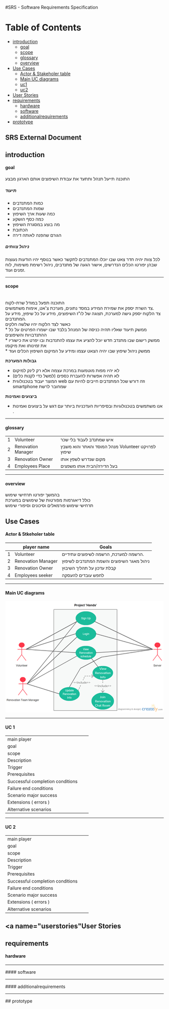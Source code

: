 #SRS - Software Requirements Specification
 
Table of Contents
=================

  * [introduction](#introduction)
    * [goal](#goal)
    * [scope](#scope)
    * [glossary](#glossary)
    * [overview](#overview)
  * [Use Cases](#usecases)
    * [Actor & Stakeholer table](#actorastakeholertable)
    * [Main UC diagrams](#mainucdiagrams)
    * [uc1](#uc1)
    * [uc2](#uc2)
  * [User Stories](#userstories)
  * [requirements](#requirements)
    * [hardware](#hardware)
    * [software](#software) 
    * [additionalrequirements](#additionalrequirements)
  * [prototype](#prototype)

 
 
## SRS External Document


## introduction

#### goal

התוכנה תייעל תנהל ותתעד את עבודת השיפוצים אותם הארגון מבצע
</br>
##### תיעוד
 
 * כמות המתנדבים
 * שמות המתנדבים
 * כמה שעות ארך השיפוץ
 * כמה כסף הושקע
 * מה בוצע במסגרת השיפוץ
 * הכתובת
 * הגורם שהפנה לאותה דירה

##### ניהול צוותים

לכל צוות יהיה חדר צאט שבו יוכלו המתנדבים לתקשר כאשר בנוסף יהיו הודעות נעוצות שבהן יפורטו הכלים הנדרשים, אישור הגעה של מתנדבים, ניהול רשימת משימות, לוח זמנים ועוד.

<hr/>

#### scope
</br>
התוכנה תפעל במודל שרת-לקוח  </br>
צד השרת יספק את שמירת המידע במסד נתונים, מערכת צ'אט, אימות משתמשים.</br>
צד הלקוח יספק גישה למערכת, תצוגה של לו"ז השיפוצים, מידע על כל שיפוץ, מידע על המתנדבים.</br>
כאשר לצד הלקוח יהיו שלשה חלקים </br>
 *  ממשק תיעוד שאליו תהיה כניסה של המנהל בלבד שבו ישמרו הפרטים על כל ההתנדבויות והשיפוצים </br> 
 *  ממשק רישום שבו מתנדב חדש יוכל להציע את עצמו להתנדבות ובו יפרט את כישוריו את זמינותו ואת מיקומו </br>
 *  ממשק ניהול שיפוץ שבו יהיה הצאט עצמו ומידע על המיקום השיפוץ הכלים ועוד </br>
 
**גבולות המערכת**    
 
 *  לא יהיו מפות מוטמעות במרכת עצמה אלא רק לינק למיקום </br>
 *  לא תהיה אפשרות להעברת כספים (למשל כדי לקנות כלים) </br>
 *  המוצר יעבוד בטכנולוגית web  וזה דורש שכל המתנדבים חייבים להיות עם  smartphone  שמחובר לרשת </br>
 
**ביצועים ואמינות**
 
 * אנו משתמשים בטכנולוגיות ובסיפריות העדכניות ביותר עם דגש על ביצועים ואמינות .

<hr/>

#### glossary 


|    |    |   | 
|----|----------------|-------|
| 1  | Volunteer  |    איש שמתנדב לעבוד בלי שכר | 
| 2 | Renovation Manager  |מנהל המוסד והאתר והוא משבץ Volunteer לפרויקט שיפוץ  | 
| 3 | Renovation Owner |  מקום שנדרש לשפץ אותו | 
| 4 | Employees Place |   בעל הדירה/הבית אותו משפצים | 


<hr/>


#### overview

בהמשך יפורטו תרחישי שימוש 
</br>
כולל דיאגרמות מפורטות של שימושים במערכת 
</br>
תרחישי שימוש פורמאלים וסיכונים וסיפורי שימוש 


## <a name="usecases">Use Cases</a>
 

#### <a name="actorastakeholertable">Actor & Stkeholer table</a> 

|    |player name     | Goals | 
|----|----------------|-------|
| 1  | Volunteer  |  הרשמה למערכת, הרשמה לשיפוצים עתידיים. | 
| 2 | Renovation Manager  | ניהול מאגר השיפוצים והשמת המתנדבים לשיפוץ | 
| 3 | Renovation Owner | קבלת עדכון על תהליך השיבוץ |  
| 4 | Employees seeker | לחפש עובדים להעסקה |  


<hr/>


#### <a name="mainucdiagrams">Main UC diagrams</a> 


![uml_d](https://github.com/Nexxado/ProjectHands/blob/master/documents/uml-d.png)

<hr/>


#### <a name="uc1">UC 1</a> 

|    |                |       | 
|----|----------------|-------|
| main player                      |   | | 
| goal                             |   | | 
| scope                            |   | | 
| Description                      |   | | 
| Trigger                          |   | | 
| Prerequisites                    |   | | 
| Successful completion conditions |   | | 
| Failure end conditions           |   | | 
| Scenario major success           |   | | 
| Extensions ( errors )            |   | | 
| Alternative scenarios            |   | | 
 

<hr/>


#### <a name="uc2">UC 2</a> 

|    |                |       | 
|----|----------------|-------|
| main player                      |   | | 
| goal                             |   | | 
| scope                            |   | | 
| Description                      |   | | 
| Trigger                          |   | | 
| Prerequisites                    |   | | 
| Successful completion conditions |   | | 
| Failure end conditions           |   | | 
| Scenario major success           |   | | 
| Extensions ( errors )            |   | | 
| Alternative scenarios            |   | | 




## <a name="userstories"User Stories</a>  

## requirements

#### hardware  
<hr/>
#### software
<hr/>
#### additionalrequirements
<hr/>
## prototype 

 
